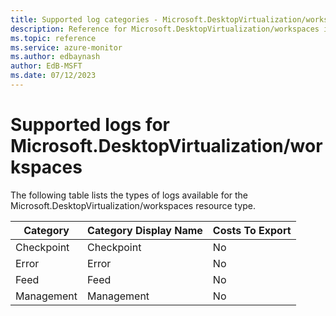 ```yaml
---
title: Supported log categories - Microsoft.DesktopVirtualization/workspaces
description: Reference for Microsoft.DesktopVirtualization/workspaces in Azure Monitor Logs.
ms.topic: reference
ms.service: azure-monitor
ms.author: edbaynash
author: EdB-MSFT
ms.date: 07/12/2023
---
```

# Supported logs for Microsoft.DesktopVirtualization/workspaces  
<!-- Data source : arm-->


  The following table lists the types of logs available for the Microsoft.DesktopVirtualization/workspaces resource type.

|Category|Category Display Name|Costs To Export|
|---|---|---|
|Checkpoint |Checkpoint |No |
|Error |Error |No |
|Feed |Feed |No |
|Management |Management |No |


<!--Gen Date:  Wed Jul 12 2023 17:59:09 GMT+0300 (Israel Daylight Time)-->